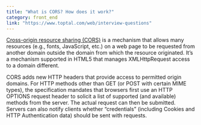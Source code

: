 ```yaml
---
title: "What is CORS? How does it work?"
category: front_end
link: "https://www.toptal.com/web/interview-questions"
---
```


[Cross-origin resource sharing (CORS)](https://www.w3.org/TR/cors/) is a mechanism that allows many resources (e.g., fonts, JavaScript, etc.) on a web page to be requested from another domain outside the domain from which the resource originated. It’s a mechanism supported in HTML5 that manages XMLHttpRequest access to a domain different.

CORS adds new HTTP headers that provide access to permitted origin domains. For HTTP methods other than GET (or POST with certain MIME types), the specification mandates that browsers first use an HTTP OPTIONS request header to solicit a list of supported (and available) methods from the server. The actual request can then be submitted. Servers can also notify clients whether “credentials” (including Cookies and HTTP Authentication data) should be sent with requests.
